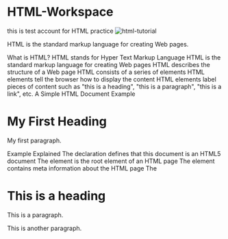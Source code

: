 # HTML-Workspace
this is test account for HTML practice
![html-tutorial](https://user-images.githubusercontent.com/92047366/158020964-231ceb9a-f34b-4c08-a131-20678f350760.png)

HTML is the standard markup language for creating Web pages.

What is HTML?
HTML stands for Hyper Text Markup Language
HTML is the standard markup language for creating Web pages
HTML describes the structure of a Web page
HTML consists of a series of elements
HTML elements tell the browser how to display the content
HTML elements label pieces of content such as "this is a heading", "this is a paragraph", "this is a link", etc.
A Simple HTML Document
Example
<!DOCTYPE html>
<html>
<head>
<title>Page Title</title>
</head>
<body>

<h1>My First Heading</h1>
<p>My first paragraph.</p>

</body>
</html>
Example Explained
The <!DOCTYPE html> declaration defines that this document is an HTML5 document
The <html> element is the root element of an HTML page
The <head> element contains meta information about the HTML page
The <title> element specifies a title for the HTML page (which is shown in the browser's title bar or in the page's tab)
The <body> element defines the document's body, and is a container for all the visible contents, such as headings, paragraphs, images, hyperlinks, tables, lists, etc.
The <h1> element defines a large heading
The <p> element defines a paragraph
What is an HTML Element?
An HTML element is defined by a start tag, some content, and an end tag:

<tagname> Content goes here... </tagname>
The HTML element is everything from the start tag to the end tag:

<h1>My First Heading</h1>
<p>My first paragraph.</p>
Start tag	Element content	End tag
<h1>	My First Heading	</h1>
<p>	My first paragraph.	</p>
<br>	none	none
Note: Some HTML elements have no content (like the <br> element). These elements are called empty elements. Empty elements do not have an end tag!

Web Browsers
The purpose of a web browser (Chrome, Edge, Firefox, Safari) is to read HTML documents and display them correctly.

A browser does not display the HTML tags, but uses them to determine how to display the document:
![img_chrome](https://user-images.githubusercontent.com/92047366/158020862-3350fdf0-67db-4582-beef-370869ffa156.png)
HTML Page Structure
Below is a visualization of an HTML page structure:
  <html>
<head>
<title>Page title</title>
</head>
<body>
<h1>This is a heading</h1>
<p>This is a paragraph.</p>
<p>This is another paragraph.</p>
</body>
</html>
 
  

